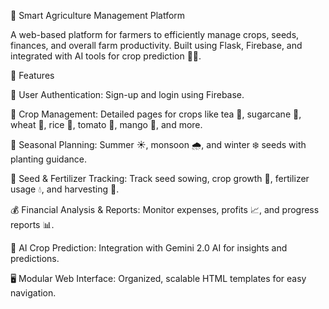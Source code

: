 🌾 Smart Agriculture Management Platform

A web-based platform for farmers to efficiently manage crops, seeds, finances, and overall farm productivity. Built using Flask, Firebase, and integrated with AI tools for crop prediction 🤖🌱.

🌟 Features

👤 User Authentication: Sign-up and login using Firebase.

🌱 Crop Management: Detailed pages for crops like tea 🍵, sugarcane 🍬, wheat 🌾, rice 🍚, tomato 🍅, mango 🥭, and more.

📅 Seasonal Planning: Summer ☀️, monsoon 🌧️, and winter ❄️ seeds with planting guidance.

🌿 Seed & Fertilizer Tracking: Track seed sowing, crop growth 🌾, fertilizer usage 💧, and harvesting 🚜.

💰 Financial Analysis & Reports: Monitor expenses, profits 📈, and progress reports 📊.

🤖 AI Crop Prediction: Integration with Gemini 2.0 AI for insights and predictions.

🖥️ Modular Web Interface: Organized, scalable HTML templates for easy navigation.
